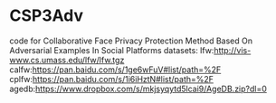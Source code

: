 # CSP3Adv
code for Collaborative Face Privacy Protection Method Based On Adversarial Examples In Social Platforms
datasets:
lfw:http://vis-www.cs.umass.edu/lfw/lfw.tgz
calfw:https://pan.baidu.com/s/1ge6wFuV#list/path=%2F
cplfw:https://pan.baidu.com/s/1i6iHztN#list/path=%2F
agedb:https://www.dropbox.com/s/mkjsyqytd5lcai9/AgeDB.zip?dl=0
